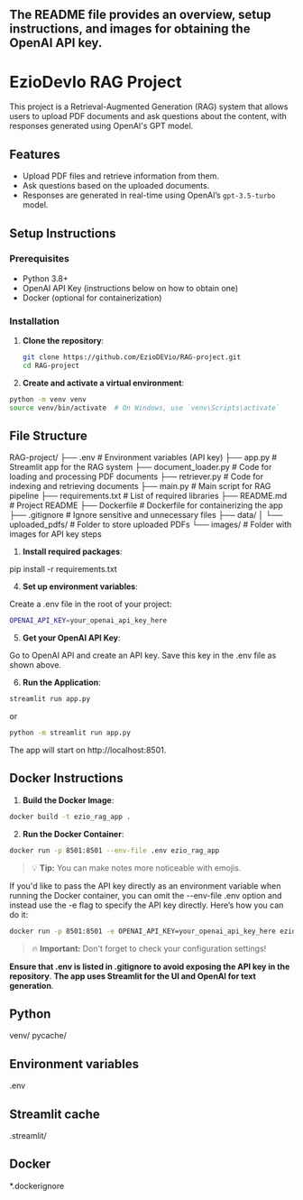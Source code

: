 ## The README file provides an overview, setup instructions, and images for obtaining the OpenAI API key.

# EzioDevIo RAG Project

This project is a Retrieval-Augmented Generation (RAG) system that allows users to upload PDF documents and ask questions about the content, with responses generated using OpenAI's GPT model.

## Features

- Upload PDF files and retrieve information from them.
- Ask questions based on the uploaded documents.
- Responses are generated in real-time using OpenAI’s `gpt-3.5-turbo` model.

## Setup Instructions

### Prerequisites

- Python 3.8+
- OpenAI API Key (instructions below on how to obtain one)
- Docker (optional for containerization)

### Installation

1. **Clone the repository**:
   ```bash
   git clone https://github.com/EzioDEVio/RAG-project.git
   cd RAG-project

2. **Create and activate a virtual environment**:

```bash
python -m venv venv
source venv/bin/activate  # On Windows, use `venv\Scripts\activate`
```
## File Structure


RAG-project/ ├── .env # Environment variables (API key) ├── app.py # Streamlit app for the RAG system ├── document_loader.py # Code for loading and processing PDF documents ├── retriever.py # Code for indexing and retrieving documents ├── main.py # Main script for RAG pipeline ├── requirements.txt # List of required libraries ├── README.md # Project README ├── Dockerfile # Dockerfile for containerizing the app ├── .gitignore # Ignore sensitive and unnecessary files ├── data/ │ └── uploaded_pdfs/ # Folder to store uploaded PDFs └── images/ # Folder with images for API key steps


1. **Install required packages**:

pip install -r requirements.txt


4. **Set up environment variables**:

Create a .env file in the root of your project:
```bash
OPENAI_API_KEY=your_openai_api_key_here
```

5. **Get your OpenAI API Key**:

Go to OpenAI API and create an API key.
Save this key in the .env file as shown above.

6. **Run the Application**:

```bash
streamlit run app.py
```
or 
```bash
python -m streamlit run app.py
```

The app will start on http://localhost:8501.

## Docker Instructions
1. **Build the Docker Image**:

```bash
docker build -t ezio_rag_app .
```
2. **Run the Docker Container**:

```bash
docker run -p 8501:8501 --env-file .env ezio_rag_app
```
> 💡 **Tip:** You can make notes more noticeable with emojis.

If you'd like to pass the API key directly as an environment variable when running the Docker container, you can omit the --env-file .env option and instead use the -e flag to specify the API key directly. Here’s how you can do it:

```bash
docker run -p 8501:8501 -e OPENAI_API_KEY=your_openai_api_key_here ezio_rag_app
```


> 🔥 **Important:** Don't forget to check your configuration settings!

**Ensure that .env is listed in .gitignore to avoid exposing the API key in the repository**.
**The app uses Streamlit for the UI and OpenAI for text generation**.


## Python
venv/ pycache/

## Environment variables
.env

## Streamlit cache
.streamlit/

## Docker
*.dockerignore


